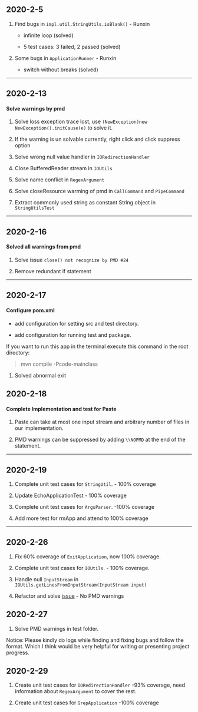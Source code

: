 ## 2020-2-5

1. Find bugs in `impl.util.StringUtils.isBlank()` - Runxin 
    
    - infinite loop (solved)
    
    - 5 test cases: 3 failed, 2 passed (solved)
   
2. Some bugs in `ApplicationRunner` - Runxin

    - switch without breaks (solved)
 
---

## 2020-2-13

#### Solve warnings by pmd

1. Solve loss exception trace lost, use 
`(NewException)new NewException().initCause(e)` to solve it.

2. If the warning is un solvable currently, right click and 
click suppress option

3. Solve wrong null value handler in `IORedirectionHandler`

4. Close BufferedReader stream in `IOUtils`

5. Solve name conflict in `RegexArgument`

6. Solve closeResource warming of pmd in `CallCommand` and `PipeCommand`

7. Extract commonly used string as constant String object in `StringUtilsTest`

---

## 2020-2-16

#### Solved all warnings from pmd

1. Solve issue `close() not recognize by PMD #24`

2. Remove redundant if statement

---

## 2020-2-17

#### Configure pom.xml

- add configuration for setting src and test directory.

- add configuration for running test and package.

If you want to run this app in the terminal
execute this command in the root directory:
>  mvn compile -Pcode-mainclass

1. Solved abnormal exit

## 2020-2-18

#### Complete Implementation and test for Paste

1. Paste can take at most one input stream and arbitrary number of files in our implementation.

2. PMD warnings can be suppressed by adding `\\NOPMD` at the end of the statement.

---

## 2020-2-19

1. Complete unit test cases for `StringUtil`.  - 100% coverage

2. Update EchoApplicationTest - 100% coverage

3. Complete unit test cases for `ArgsParser`. -100% coverage

4. Add more test for rmApp and attend to 100% coverage

---

## 2020-2-26

1. Fix 60% coverage of `ExitApplication`, now 100% coverage.

2. Complete unit test cases for `IOUtils`. - 100% coverage.

3. Handle null `InputStream` in `IOUtils.getLinesFromInputStream(InputStream input)`

4. Refactor and solve [issue](https://github.com/nus-cs4218/cs4218-project-ay1920-s2-2020-team6/issues/8) - No PMD warnings

## 2020-2-27

1. Solve PMD warnings in test folder.

Notice: Please kindly do logs while finding and fixing bugs and follow the format. 
Which I think would be very helpful for writing or presenting 
project progress.

## 2020-2-29

1. Create unit test cases for `IORedirectionHandler` -93% coverage, need information about `RegexArgument` to cover the rest.

2. Create unit test cases for `GrepApplication` -100% coverage